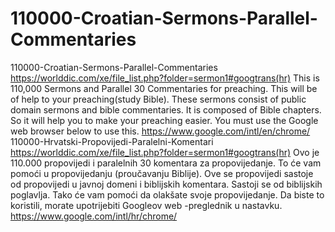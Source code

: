 # 110000-Croatian-Sermons-Parallel-Commentaries
110000-Croatian-Sermons-Parallel-Commentaries  https://worlddic.com/xe/file_list.php?folder=sermon1#googtrans(hr)  This is 110,000 Sermons and Parallel 30 Commentaries for preaching. This will be of help to your preaching(study Bible).  These sermons consist of public domain sermons and bible commentaries. It is composed of Bible chapters.  So it will help you to make your preaching easier. You must use the Google web browser below to use this. https://www.google.com/intl/en/chrome/  110000-Hrvatski-Propovijedi-Paralelni-Komentari https://worlddic.com/xe/file_list.php?folder=sermon1#googtrans(hr) Ovo je 110.000 propovijedi i paralelnih 30 komentara za propovijedanje. To će vam pomoći u propovijedanju (proučavanju Biblije). Ove se propovijedi sastoje od propovijedi u javnoj domeni i biblijskih komentara. Sastoji se od biblijskih poglavlja. Tako će vam pomoći da olakšate svoje propovijedanje. Da biste to koristili, morate upotrijebiti Googleov web -preglednik u nastavku. https://www.google.com/intl/hr/chrome/
